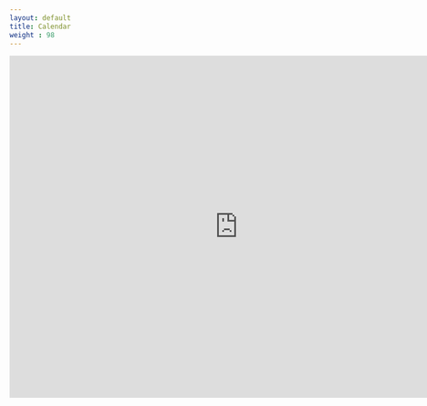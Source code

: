 ```yaml
---
layout: default
title: Calendar
weight : 98
---
```


<iframe src="https://calendar.google.com/calendar/embed?src=95fdb6f5e050a4a0ca113871d925fe5146d696bc8082812c8bbf0c4d98dadc1e%40group.calendar.google.com&ctz=Europe%2FLondon" style="border: 0" width="800" height="600" frameborder="0" scrolling="no"></iframe>
